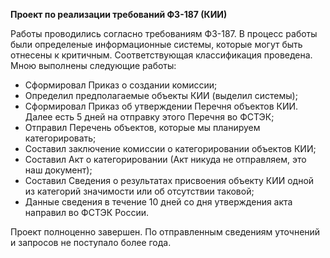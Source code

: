 **Проект по реализации требований ФЗ-187 (КИИ)**

Работы проводились согласно требованиям ФЗ-187. В процесс работы были определеные информационные системы, которые могут быть отнесены к критичным. 
Соответствующая классификация проведена.
Мною выполнены следующие работы:
- Сформировал Приказ о создании комиссии;
- Определил предполагаемые объекты КИИ (выделил системы);
-	Сформировал Приказ об утверждении Перечня объектов КИИ. Далее есть 5 дней на отправку этого Перечня во ФСТЭК;
- Отправил Перечень объектов, которые мы планируем категорировать;
- Составил заключение комиссии о категорировании объектов КИИ;
- Составил Акт о категорировании (Акт никуда не отправляем, это наш документ);
- Составил Сведения о результатах присвоения объекту КИИ одной из категорий значимости или об отсутствии таковой;
- Данные сведения в течение 10 дней со дня утверждения акта направил во ФСТЭК России.

Проект полноценно завершен. По отправленным сведениям уточнений и запросов не поступало более года.
